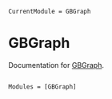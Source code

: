 ```@meta
CurrentModule = GBGraph
```

# GBGraph

Documentation for [GBGraph](https://github.com/Wimmerer/GBGraph.jl).

```@index
```

```@autodocs
Modules = [GBGraph]
```
